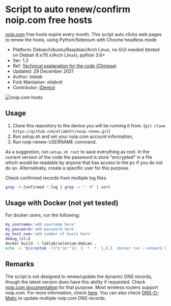 # Script to auto renew/confirm noip.com free hosts

[noip.com](https://www.noip.com/) free hosts expire every month.
This script auto clicks web pages to renew the hosts,
using Python/Selenium with Chrome headless mode.

- Platform: Debian/Ubuntu/Raspbian/Arch Linux, no GUI needed (tested on Debian 9.x/10.x/Arch Linux); python 3.6+
- Ver: 1.2
- Ref: [Technical explanation for the code (Chinese)](http://www.jianshu.com/p/3c8196175147)
- Updated: 29 December 2021
- Author: loblab
- Fork Mantainer: eliabntt
- Contributor: [IDemixI](https://www.github.com/IDemixI)

![noip.com hosts](https://raw.githubusercontent.com/loblab/noip-renew/master/screenshot.png)

## Usage

1. Clone this repository to the device you will be running it from. (`git clone https://github.com/eliabntt/noip-renew.git`)
2. Run setup.sh and set your noip.com account information,
3. Run noip-renew-USERNAME command.

As a suggestion, run `setup.sh root` to save everything as root. In the current version of the code the password is store "encrypted" in a file which would be readable by anyone that has access to the pc if you do not do so. Alternatively, create a specific user for this purpose.

Check confirmed records from multiple log files:

``` bash
grep -h Confirmed *.log | grep -v ": 0" | sort
```

## Usage with Docker (not yet tested)

For docker users, run the following:
```sh
my_username='add username here'
my_password='add password here'
my_host_num='add number of hosts here'
debug_lvl=2
docker build -t loblab/selenium:debian .
echo -e "$(crontab -l)"$'\n'"12  3  *  *  1,3,5  docker run --network host loblab/selenium:debian ${my_username} ${my_password} ${my_host_num} ${debug_lvl}" | crontab -
```

## Remarks

The script is not designed to renew/update the dynamic DNS records, though the latest version does have this ability if requested.
Check [noip.com documentation](https://www.noip.com/integrate) for that purpose.
Most wireless routers support noip.com. For more information, check [here](https://www.noip.com/support/knowledgebase/what-devices-support-no-ips-dynamic-dns-update-service/).
You can also check [DNS-O-Matic](https://dnsomatic.com/) to update multiple noip.com DNS records.

